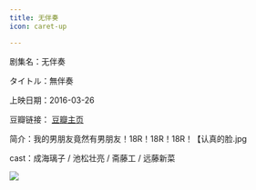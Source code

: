```yaml
---
title: 无伴奏
icon: caret-up

---
```


剧集名：无伴奏

タイトル：無伴奏

上映日期：2016-03-26

豆瓣链接： [豆瓣主页](https://movie.douban.com/subject/26577937/)

简介：我的男朋友竟然有男朋友！18R！18R！18R！【认真的脸.jpg​​​

cast：成海璃子 / 池松壮亮 / 斋藤工 / 远藤新菜

![](https://listpic.tsgsanjiao.com/movie/2016/2016wbz.jpg)